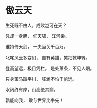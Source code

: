 # 傲云天

生死既不由人，成败岂可在天？&#x20;

凭却一身胆， 仰天啸， 江河染。

谁持倚天剑， 一夫当关千百万。&#x20;

叱咤风云多变幻， 自有英雄，笑把乾坤转。&#x20;

登高望远，极目凭栏。 是处萧条，不见人烟。&#x20;

只身策马踏平川， 狂澜不怕千帆远。&#x20;

水阔终有岸，山高绝其巅。&#x20;

孰能向我， 敢与世界比争先！
